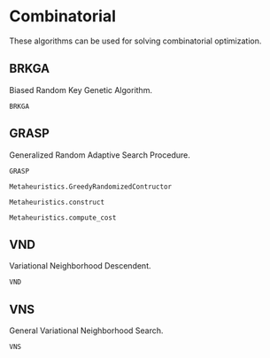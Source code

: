 # Combinatorial

These algorithms can be used for solving combinatorial optimization.

## BRKGA

Biased Random Key Genetic Algorithm.

```@docs
BRKGA
```

## GRASP

Generalized Random Adaptive Search Procedure.

```@docs
GRASP
```

```@docs
Metaheuristics.GreedyRandomizedContructor
```

```@docs
Metaheuristics.construct
```


```@docs
Metaheuristics.compute_cost
```


## VND

Variational Neighborhood Descendent.

```@docs
VND
```

## VNS

General Variational Neighborhood Search.

```@docs
VNS
```

